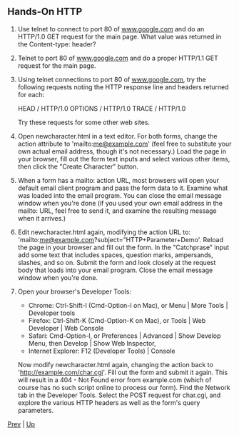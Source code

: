 ## Hands-On HTTP

1.	Use telnet to connect to port 80 of www.google.com and do an HTTP/1.0 GET request for the main page.  What value was returned in the Content-type: header?

2.	Telnet to port 80 of www.google.com and do a proper HTTP/1.1 GET request for the main page.

3.	Using telnet connections to port 80 of www.google.com, try the following requests noting the HTTP response line and headers returned for each:

	HEAD / HTTP/1.0
	OPTIONS / HTTP/1.0
	TRACE / HTTP/1.0

	Try these requests for some other web sites.

4.	Open newcharacter.html in a text editor.  For both forms, change the action attribute to 'mailto:me@example.com' (feel free to substitute your own actual email address, though it's not necessary.)  Load the page in your browser, fill out the form text inputs and select various other items, then click the "Create Character" button.
	
5.	When a form has a mailto: action URL, most browsers will open your default email client program and pass the form data to it.  Examine what was loaded into the email program.  You can close the email message window when you're done (if you used your own email address in the mailto: URL, feel free to send it, and examine the resulting message when it arrives.)

6. 	Edit newcharacter.html again, modifying the action URL to: 'mailto:me@example.com?subject="HTTP+Parameter+Demo'.  Reload the page in your browser and fill out the form.  In the "Catchprase" input add some text that includes spaces, question marks, ampersands, slashes, and so on.  Submit the form and look closely at the request body that loads into your email program.  Close the email message window when you're done.

7.	Open your browser's Developer Tools:
	*	Chrome: Ctrl-Shift-I (Cmd-Option-I on Mac), or Menu | More Tools | Developer tools
	*	Firefox: Ctrl-Shift-K (Cmd-Option-K on Mac), or Tools | Web Developer | Web Console
	*	Safari: Cmd-Option-I, or Preferences | Advanced | Show Develop Menu, then Develop |
		Show Web Inspector,
	*	Internet Explorer: F12 (Developer Tools) | Console

	Now modify newcharacter.html again, changing the action back to 'http://example.com/char.cgi'. Fill out the form and submit it again.  This will result in a 404 - Not Found error from example.com (which of course has no such script online to process our form).     	 Find the Network tab in the Developer Tools.  Select the POST request for char.cgi, and explore the various HTTP headers as well as the form's query parameters.

[Prev](HTMLFormActivation.md) | [Up](../README.md)
